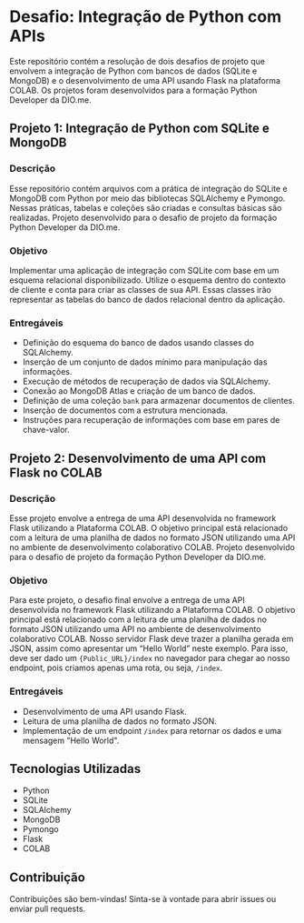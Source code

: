 # Desafio: Integração de Python com APIs

Este repositório contém a resolução de dois desafios de projeto que envolvem a integração de Python com bancos de dados (SQLite e MongoDB) e o desenvolvimento de uma API usando Flask na plataforma COLAB. Os projetos foram desenvolvidos para a formação Python Developer da DIO.me.

## Projeto 1: Integração de Python com SQLite e MongoDB

### Descrição
Esse repositório contém arquivos com a prática de integração do SQLite e MongoDB com Python por meio das bibliotecas SQLAlchemy e Pymongo. Nessas práticas, tabelas e coleções são criadas e consultas básicas são realizadas. Projeto desenvolvido para o desafio de projeto da formação Python Developer da DIO.me.

### Objetivo
Implementar uma aplicação de integração com SQLite com base em um esquema relacional disponibilizado. Utilize o esquema dentro do contexto de cliente e conta para criar as classes de sua API. Essas classes irão representar as tabelas do banco de dados relacional dentro da aplicação.

### Entregáveis
- Definição do esquema do banco de dados usando classes do SQLAlchemy.
- Inserção de um conjunto de dados mínimo para manipulação das informações.
- Execução de métodos de recuperação de dados via SQLAlchemy.
- Conexão ao MongoDB Atlas e criação de um banco de dados.
- Definição de uma coleção `bank` para armazenar documentos de clientes.
- Inserção de documentos com a estrutura mencionada.
- Instruções para recuperação de informações com base em pares de chave-valor.

## Projeto 2: Desenvolvimento de uma API com Flask no COLAB

### Descrição
Esse projeto envolve a entrega de uma API desenvolvida no framework Flask utilizando a Plataforma COLAB. O objetivo principal está relacionado com a leitura de uma planilha de dados no formato JSON utilizando uma API no ambiente de desenvolvimento colaborativo COLAB. Projeto desenvolvido para o desafio de projeto da formação Python Developer da DIO.me.

### Objetivo
Para este projeto, o desafio final envolve a entrega de uma API desenvolvida no framework Flask utilizando a Plataforma COLAB. O objetivo principal está relacionado com a leitura de uma planilha de dados no formato JSON utilizando uma API no ambiente de desenvolvimento colaborativo COLAB. Nosso servidor Flask deve trazer a planilha gerada em JSON, assim como apresentar um “Hello World” neste exemplo. Para isso, deve ser dado um `{Public_URL}/index` no navegador para chegar ao nosso endpoint, pois criamos apenas uma rota, ou seja, `/index`.

### Entregáveis
- Desenvolvimento de uma API usando Flask.
- Leitura de uma planilha de dados no formato JSON.
- Implementação de um endpoint `/index` para retornar os dados e uma mensagem "Hello World".

## Tecnologias Utilizadas
- Python
- SQLite
- SQLAlchemy
- MongoDB
- Pymongo
- Flask
- COLAB

## Contribuição
Contribuições são bem-vindas! Sinta-se à vontade para abrir issues ou enviar pull requests.